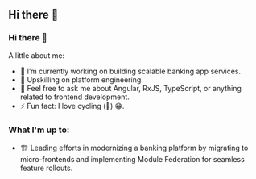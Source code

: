 ## Hi there 👋

### Hi there 👋
A little about me:
- 🔭 I’m currently working on building scalable banking app services.
- 🌱 Upskilling on platform engineering.
- 💬 Feel free to ask me about Angular, RxJS, TypeScript, or anything related to frontend development.
- ⚡ Fun fact: I love cycling (🚴) 😁.

### What I'm up to:
- 🏗 Leading efforts in modernizing a banking platform by migrating to micro-frontends and implementing Module Federation for seamless feature rollouts.
